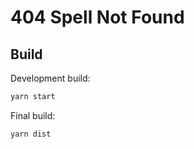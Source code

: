 # 404 Spell Not Found

## Build

Development build:

```sh
yarn start
```

Final build:

```sh
yarn dist
```
